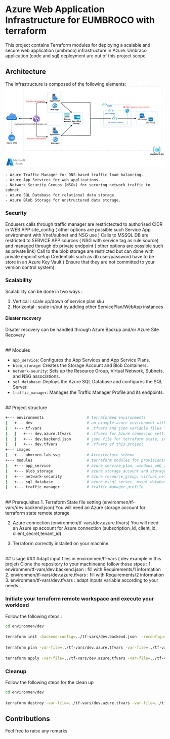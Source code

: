 # Azure Web Application Infrastructure for EUMBROCO with terraform

This project contains Terraform modules for deploying a scalable and secure web application (umbroco) infrastructure in Azure.
Umbraco application (code and sql) deployment are out of this project scope


## Architecture

The infrastructure is composed of the following elements:
![Umbroco Infrastrucutre in Azure](./images/ubmroco-lab.png)

    - Azure Traffic Manager for DNS-based traffic load balancing.
    - Azure App Services for web applications.
    - Network Security Groups (NSGs) for securing network traffic to subnet.
    - Azure SQL Database for relational data storage.
    - Azure Blob Storage for unstructured data storage.

  ### **Security**
  Endusers calls through traffic manager are restrictected to authorised CIDR in WEB APP site_config ( other options are possible such Service App environment with Vnet/subnet and NSG use )
  Calls to MSSQL DB are restricted to SERVICE APP sources ( NSG with service tag as rule source) and managed through db private endpoint ( other options are possible such as private link)
  Call to the blob storage are restricted but can done with private enpoint setup
  Credentials such as db user/password have to be store in an Azure Key Vault ( Ensure that they are not committed to your version control system).

  ### **Scalability**
  Scalability can be done in two ways :
  1. Vertical : scale up/down of service plan sku
  2. Horizontal : scale in/out by adding other ServicePlan/WebApp instances

  #### **Disater recovery**
  Disater recovery can be handled through Azure Backup and/or Azure Site Recovery

<br>
## Modules

- `app_service`: Configures the App Services and App Service Plans.
- `blob_storage`: Creates the Storage Account and Blob Containers.
- `network-seurity`: Sets up the Resource Group, Virtual Network, Subnets, and NSG associations.
- `sql_database`: Deploys the Azure SQL Database and configures the SQL Server.
- `traffic_manager`: Manages the Traffic Manager Profile and its endpoints.

<br>
## Project structure

```sh
+--- environments                   # terraformed environments 
|   +--- dev                        # an example azure environment with standards files
|   +--- tf-vars                    # .tfvars and json variable files for environments
|   |   +--- dev.azure.tfvars       # .tfvars for Azure connecion settings
|   |   +--- dev.backend.json       # json file for terraform state, in json type for Azure Devops use as a secure file
|   |   +--- dev.tfvars             # .tfvars of this project 
+--- images
|   +--- ubmroco-lab.svg            # Architecture schema
+--- modules                        # terraform modules for provisioning & deploying an umbraco cms infrastructure
|   +--- app_service                # azure service_plan, windows_web_app and traffic_manager_azure_endpoint for the 2 applications
|   +--- blob_storage               # azure storage_account and storage_container
|   +--- network-security           # azure resource_group, virtual_network, dbsubnet, network_security_group and dbsubnet_network_security_group_association
|   +--- sql_database               # azure mssql_server, mssql_database and private_endpoint
|   +--- traffic_manager            # traffic_manager_profile
```

<br>
## Prerequisites
1. Terraform State file setting (environmen/tf-vars/dev.backend.json)
You will need an Azure storage account for terraform state remote storage

2. Azure connection (environmen/tf-vars/dev.azure.tfvars)
You will need an Azure sp account for Azure connection (subscription_id, client_id, client_secret,tenant_id)

3. Terraform correctly installed on your machine.

<br>
## Usage
  ### Adapt input files in environmen/tf-vars ( dev example in this projet)  
  Clone the repository to your machineand follow those stpes :
    1. environmen/tf-vars/dev.backend.json : fill with Requirements/1 information
    2. environmen/tf-vars/dev.azure.tfvars : fill with Requirements/2 information
    3. environmen/tf-vars/dev.tfvars : adapt inputs variable according to your needs


  ### Initiate your terraform remote workspace and execute your workload
  Follow the following steps :

  ```sh
cd environmen/dev

terraform init -backend-config=../tf-vars/dev.backend.json  -reconfigure

terraform plan -var-file=../tf-vars/dev.azure.tfvars -var-file=../tf-vars/dev.tfvars 

terraform apply -var-file=../tf-vars/dev.azure.tfvars -var-file=../tf-vars/dev.tfvars -auto-approve  

  ```

  ### Cleanup
  Follow the following steps for the clean up

  ```sh
cd environmen/dev

terraform destroy -var-file=../tf-vars/dev.azure.tfvars -var-file=../tf-vars/dev.tfvars -auto-approve  

  ```

## Contributions
Feel free to raise any remarks
